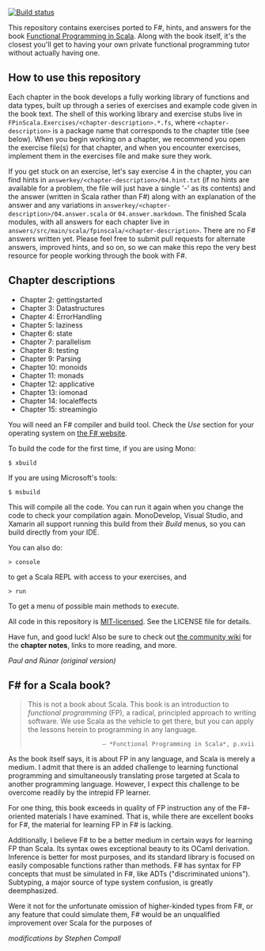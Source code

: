 [![Build status](https://travis-ci.org/S11001001/fpinscala.svg?branch=fsharp)](https://travis-ci.org/S11001001/fpinscala)

This repository contains exercises ported to F#, hints, and answers
for the book
[Functional Programming in Scala](http://manning.com/bjarnason/). Along
with the book itself, it's the closest you'll get to having your own
private functional programming tutor without actually having one.

How to use this repository
--------------------------

Each chapter in the book develops a fully working library of functions
and data types, built up through a series of exercises and example
code given in the book text. The shell of this working library and
exercise stubs live in
`FPinScala.Exercises/<chapter-description>.*.fs`, where
`<chapter-description>` is a package name that corresponds to the
chapter title (see below). When you begin working on a chapter, we
recommend you open the exercise file(s) for that chapter, and when you
encounter exercises, implement them in the exercises file and make
sure they work.

If you get stuck on an exercise, let's say exercise 4 in the chapter,
you can find hints in `answerkey/<chapter-description>/04.hint.txt`
(if no hints are available for a problem, the file will just have a
single '-' as its contents) and the answer (written in Scala rather
than F#) along with an explanation of the answer and any variations in
`answerkey/<chapter-description>/04.answer.scala` or
`04.answer.markdown`.  The finished Scala modules, with all answers
for each chapter live in
`answers/src/main/scala/fpinscala/<chapter-description>`.  There are
no F# answers written yet.  Please feel free to submit pull requests
for alternate answers, improved hints, and so on, so we can make this
repo the very best resource for people working through the book with
F#.

Chapter descriptions
--------------------

* Chapter 2: gettingstarted
* Chapter 3: Datastructures
* Chapter 4: ErrorHandling
* Chapter 5: laziness
* Chapter 6: state
* Chapter 7: parallelism
* Chapter 8: testing
* Chapter 9: Parsing
* Chapter 10: monoids
* Chapter 11: monads
* Chapter 12: applicative
* Chapter 13: iomonad
* Chapter 14: localeffects
* Chapter 15: streamingio

You will need an F# compiler and build tool.  Check the *Use* section
for your operating system on [the F# website](http://fsharp.org/).

To build the code for the first time, if you are using Mono:

    $ xbuild

If you are using Microsoft's tools:

    $ msbuild

This will compile all the code.  You can run it again when you change
the code to check your compilation again.  MonoDevelop, Visual Studio,
and Xamarin all support running this build from their *Build* menus,
so you can build directly from your IDE.

You can also do:

    > console

to get a Scala REPL with access to your exercises, and

    > run

To get a menu of possible main methods to execute.

All code in this repository is
[MIT-licensed](http://opensource.org/licenses/mit-license.php). See
the LICENSE file for details.

Have fun, and good luck! Also be sure to check out
[the community wiki](https://github.com/fpinscala/fpinscala/wiki) for
the **chapter notes**, links to more reading, and more.

_Paul and Rúnar (original version)_

F# for a Scala book?
--------------------

> This is not a book about Scala. This book is an introduction to
> *functional programming* (FP), a radical, principled approach to
> writing software. We use Scala as the vehicle to get there, but you
> can apply the lessons herein to programming in any language.
>
>                          — *Functional Programming in Scala*, p.xvii

As the book itself says, it is about FP in any language, and Scala is
merely a medium.  I admit that there is an added challenge to learning
functional programming and simultaneously translating prose targeted
at Scala to another programming language.  However, I expect this
challenge to be overcome readily by the intrepid FP learner.

For one thing, this book exceeds in quality of FP instruction any of
the F#-oriented materials I have examined.  That is, while there are
excellent books for F#, the material for learning FP in F# is lacking.

Additionally, I believe F# to be a better medium in certain ways for
learning FP than Scala.  Its syntax owes exceptional beauty to its
OCaml derivation.  Inference is better for most purposes, and its
standard library is focused on easily composable functions rather than
methods.  F# has syntax for FP concepts that must be simulated in F#,
like ADTs ("discriminated unions").  Subtyping, a major source of type
system confusion, is greatly deemphasized.

Were it not for the unfortunate omission of higher-kinded types from
F#, or any feature that could simulate them, F# would be an
unqualified improvement over Scala for the purposes of 

_modifications by Stephen Compall_
